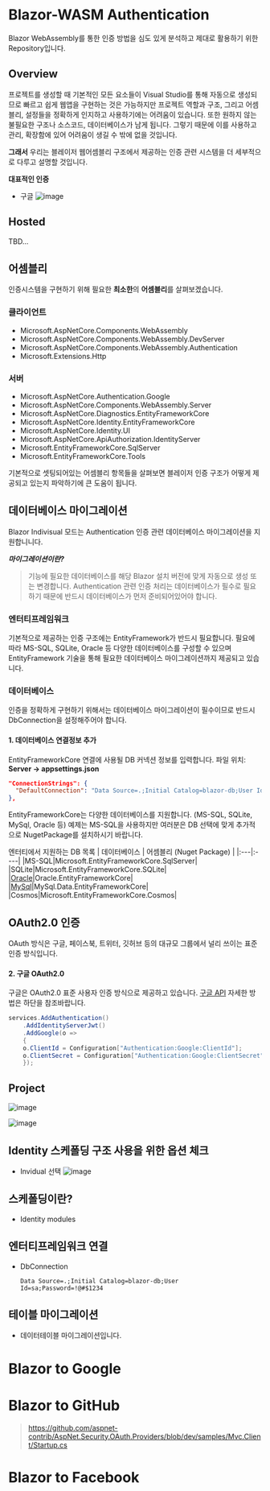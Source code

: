 # Blazor-WASM Authentication
Blazor WebAssembly를 통한 인증 방법을 심도 있게 분석하고 제대로 활용하기 위한 Repository입니다.

## Overview
프로젝트를 생성할 때 기본적인 모든 요소들이 Visual Studio를 통해 자동으로 생성되므로 빠르고 쉽게 웹앱을 구현하는 것은 가능하지만 프로젝트 역할과 구조, 그리고 어셈블리, 설정들을 정확하게 인지하고 사용하기에는 어려움이 있습니다. 또한 원하지 않는 불필요한 구조나 소스코드, 데이터베이스가 남게 됩니다. 그렇기 때문에 이를 사용하고 관리, 확장함에 있어 어려움이 생길 수 밖에 없을 것입니다.

**그래서** 우리는 블레이저 웹어셈블리 구조에서 제공하는 인증 관련 시스템을 더 세부적으로 다루고 설명할 것입니다.

**대표적인 인증**
- 구글
![image](https://user-images.githubusercontent.com/52397976/125898615-828c5e0b-fd64-4197-993b-c9ec4f2feadc.png)


## Hosted

TBD...

## 어셈블리
인증시스템을 구현하기 위해 필요한 **최소한**의 **어셈블리**를 살펴보겠습니다.


### 클라이언트
- Microsoft.AspNetCore.Components.WebAssembly
- Microsoft.AspNetCore.Components.WebAssembly.DevServer
- Microsoft.AspNetCore.Components.WebAssembly.Authentication
- Microsoft.Extensions.Http

### 서버
- Microsoft.AspNetCore.Authentication.Google
- Microsoft.AspNetCore.Components.WebAssembly.Server
- Microsoft.AspNetCore.Diagnostics.EntityFrameworkCore
- Microsoft.AspNetCore.Identity.EntityFrameworkCore
- Microsoft.AspNetCore.Identity.UI
- Microsoft.AspNetCore.ApiAuthorization.IdentityServer
- Microsoft.EntityFrameworkCore.SqlServer
- Microsoft.EntityFrameworkCore.Tools

기본적으로 셋팅되어있는 어셈블리 항목들을 살펴보면 블레이저 인증 구조가 어떻게 제공되고 있는지 파악하기에 큰 도움이 됩니다.

## 데이터베이스 마이그레이션
Blazor Indivisual 모드는 Authentication 인증 관련 데이터베이스 마이그레이션을 지원합니니다.

***마이그레이션이란?***
> 기능에 필요한 데이터베이스를 해당 Blazor 설치 버전에 맞게 자동으로 생성 또는 변경합니다. Authentication 관련 인증 처리는 데이터베이스가 필수로 필요하기 때문에 반드시 데이터베이스가 먼저 준비되어있어야 합니다.



### 엔터티프레임워크
기본적으로 제공하는 인증 구조에는 EntityFramework가 반드시 필요합니다. 필요에 따라 MS-SQL, SQLite, Oracle 등 다양한 데이터베이스를 구성할 수 있으며 EntityFramework 기술을 통해 필요한 데이터베이스 마이그레이션까지 제공되고 있습니다.

### 데이터베이스
인증을 정확하게 구현하기 위해서는 데이터베이스 마이그레이션이 필수이므로 반드시 DbConnection을 설정해주어야 합니다.

#### 1. 데이터베이스 연결정보 추가

EntityFrameworkCore 연결에 사용될 DB 커넥션 정보를 입력합니다.
파일 위치: **Server -> appsettings.json**

```json
"ConnectionStrings": {
  "DefaultConnection": "Data Source=.;Initial Catalog=blazor-db;User Id=sa;Password=!@#$1234"
},
```
EntityFrameworkCore는 다양한 데이터베이스를 지원합니다. (MS-SQL, SQLite, MySql, Oracle 등) 예제는 MS-SQL을 사용하지만 여러분은 DB 선택에 맞게 추가적으로 NugetPackage를 설치하시기 바랍니다.

엔터티에서 지원하는 DB 목록
| 데이터베이스 | 어셈블리 (Nuget Package) |
|:---|:----|
|MS-SQL|Microsoft.EntityFrameworkCore.SqlServer|
|SQLite|Microsoft.EntityFrameworkCore.SQLite|
|[Oracle](https://www.nuget.org/packages/Oracle.EntityFrameworkCore/5.21.1/ReportAbuse)|Oracle.EntityFrameworkCore|
|[MySql](https://www.nuget.org/packages/MySql.Data.EntityFrameworkCore/8.0.22/ReportAbuse)|MySql.Data.EntityFrameworkCore|
|Cosmos|Microsoft.EntityFrameworkCore.Cosmos|

## OAuth2.0 인증
OAuth 방식은 구글, 페이스북, 트위터, 깃허브 등의 대규모 그룹에서 널리 쓰이는 표준 인증 방식입니다.

#### 2. 구글 OAuth2.0
구글은 OAuth2.0 표준 사용자 인증 방식으로 제공하고 있습니다. [구글 API](https://console.cloud.google.com) 자세한 방법은 하단을 참조바랍니다.
```csharp
services.AddAuthentication()
    .AddIdentityServerJwt()
    .AddGoogle(o =>
    {
	o.ClientId = Configuration["Authentication:Google:ClientId"];
	o.ClientSecret = Configuration["Authentication:Google:ClientSecret"];
    });
```


## Project

![image](https://user-images.githubusercontent.com/74305823/125865426-09aaa9ab-17f7-4dd3-a86b-ae748ae5ae27.png)

![image](https://user-images.githubusercontent.com/74305823/125865475-9e38a65c-5156-4d1d-9a4e-8a93c0fea72a.png)

## Identity 스케폴딩 구조 사용을 위한 옵션 체크
- Invidual 선택
![image](https://user-images.githubusercontent.com/74305823/125865489-536f9886-1998-4600-9afa-d1596beda955.png)

## 스케폴딩이란?
- Identity modules

## 엔터티프레임워크 연결
- DbConnection
  ```
  Data Source=.;Initial Catalog=blazor-db;User Id=sa;Password=!@#$1234
  ```

## 테이블 마이그레이션
- 데이터테이블 마이그레이션입니다.

# Blazor to Google
# Blazor to GitHub
> https://github.com/aspnet-contrib/AspNet.Security.OAuth.Providers/blob/dev/samples/Mvc.Client/Startup.cs
# Blazor to Facebook
